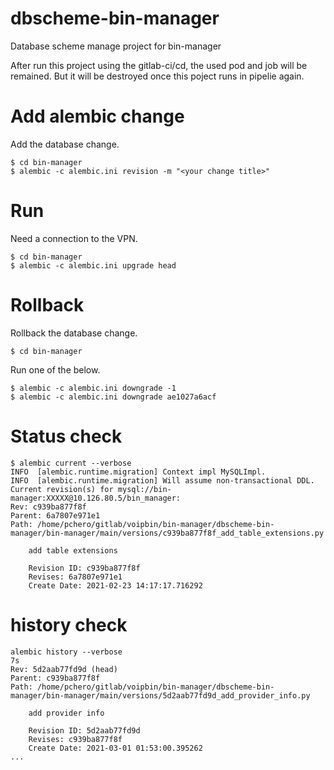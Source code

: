 # dbscheme-bin-manager

Database scheme manage project for bin-manager

After run this project using the gitlab-ci/cd, the used pod and job will be remained. But it will be destroyed once this poject runs in pipelie again.

# Add alembic change
Add the database change.

```
$ cd bin-manager
$ alembic -c alembic.ini revision -m "<your change title>"
```

# Run
Need a connection to the VPN.

```
$ cd bin-manager
$ alembic -c alembic.ini upgrade head
```

# Rollback
Rollback the database change.

```
$ cd bin-manager
```

Run one of the below.
```
$ alembic -c alembic.ini downgrade -1
$ alembic -c alembic.ini downgrade ae1027a6acf
```

# Status check
```
$ alembic current --verbose
INFO  [alembic.runtime.migration] Context impl MySQLImpl.
INFO  [alembic.runtime.migration] Will assume non-transactional DDL.
Current revision(s) for mysql://bin-manager:XXXXX@10.126.80.5/bin_manager:
Rev: c939ba877f8f
Parent: 6a7807e971e1
Path: /home/pchero/gitlab/voipbin/bin-manager/dbscheme-bin-manager/bin-manager/main/versions/c939ba877f8f_add_table_extensions.py

    add table extensions

    Revision ID: c939ba877f8f
    Revises: 6a7807e971e1
    Create Date: 2021-02-23 14:17:17.716292
```

# history check
```
alembic history --verbose                                                                   7s
Rev: 5d2aab77fd9d (head)
Parent: c939ba877f8f
Path: /home/pchero/gitlab/voipbin/bin-manager/dbscheme-bin-manager/bin-manager/main/versions/5d2aab77fd9d_add_provider_info.py

    add provider info

    Revision ID: 5d2aab77fd9d
    Revises: c939ba877f8f
    Create Date: 2021-03-01 01:53:00.395262
...
```

